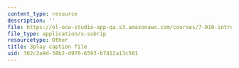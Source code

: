 ```yaml
---
content_type: resource
description: ''
file: https://ol-ocw-studio-app-qa.s3.amazonaws.com/courses/7-016-introductory-biology-fall-2018/302c2a9d38b2d9706593b7412a13c501_s1MoBTEcVYY.srt
file_type: application/x-subrip
resourcetype: Other
title: 3play caption file
uid: 302c2a9d-38b2-d970-6593-b7412a13c501
---
```

